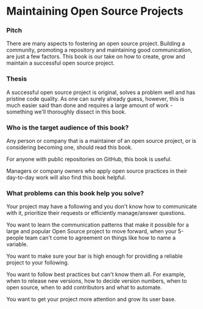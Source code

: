 # Maintaining Open Source Projects

### Pitch

There are many aspects to fostering an open source project. Building a
community, promoting a repository and maintaining good communication, are just a
few factors. This book is our take on how to create, grow and maintain a
successful open source project.


### Thesis

A successful open source project is original, solves a problem well and has
pristine code quality. As one can surely already guess, however, this is much
easier said than done and requires a large amount of work - something we'll
thoroughly dissect in this book.


### Who is the target audience of this book?

Any person or company that is a maintainer of an open source project, or is
considering becoming one, should read this book.

For anyone with public repositories on GitHub, this book is useful.

Managers or company owners who apply open source practices in their day-to-day
work will also find this book helpful.

### What problems can this book help you solve?

Your project may have a following and you don't know how to communicate with it,
prioritize their requests or efficiently manage/answer questions.

You want to learn the communication patterns that make it possible for a large
and popular Open Source project to move forward, when your 5-people team can't
come to agreement on things like how to name a variable.

You want to make sure your bar is high enough for providing a reliable project
to your following.

You want to follow best practices but can't know them all. For example, when to
release new versions, how to decide version numbers, when to open source, when
to add contributors and what to automate.

You want to get your project more attention and grow its user base.
